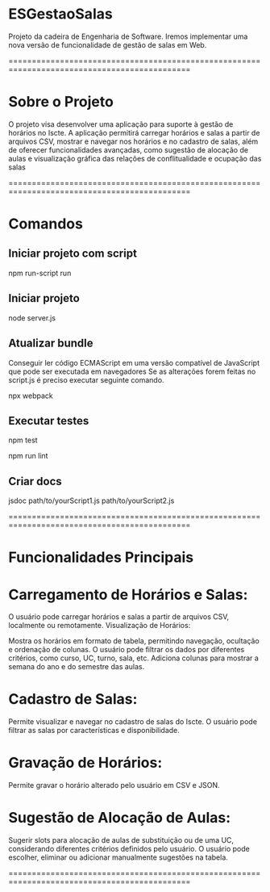 # ESGestaoSalas

Projeto da cadeira de Engenharia de Software. Iremos implementar uma nova versão de funcionalidade de gestão de salas em Web.

=============================================================================================
# Sobre o Projeto
O projeto visa desenvolver uma aplicação para suporte à gestão de horários no Iscte. A aplicação permitirá carregar horários e salas a partir de arquivos CSV, mostrar e navegar nos horários e no cadastro de salas, além de oferecer funcionalidades avançadas, como sugestão de alocação de aulas e visualização gráfica das relações de conflitualidade e ocupação das salas

=============================================================================================
# Comandos

## Iniciar projeto com script

npm run-script run

## Iniciar projeto

node server.js

## Atualizar bundle
Conseguir ler código ECMAScript em uma versão compatível de JavaScript que pode ser executada em navegadores 
Se as alterações forem feitas no script.js é preciso executar seguinte comando.

npx webpack

## Executar testes

npm test
 
npm run lint

## Criar docs

jsdoc path/to/yourScript1.js path/to/yourScript2.js


=============================================================================================
# Funcionalidades Principais

# Carregamento de Horários e Salas:

O usuário pode carregar horários e salas a partir de arquivos CSV, localmente ou remotamente.
Visualização de Horários:

Mostra os horários em formato de tabela, permitindo navegação, ocultação e ordenação de colunas.
O usuário pode filtrar os dados por diferentes critérios, como curso, UC, turno, sala, etc.
Adiciona colunas para mostrar a semana do ano e do semestre das aulas.

# Cadastro de Salas:

Permite visualizar e navegar no cadastro de salas do Iscte.
O usuário pode filtrar as salas por características e disponibilidade.

# Gravação de Horários:

Permite gravar o horário alterado pelo usuário em CSV e JSON.

# Sugestão de Alocação de Aulas:

Sugerir slots para alocação de aulas de substituição ou de uma UC, considerando diferentes critérios definidos pelo usuário.
O usuário pode escolher, eliminar ou adicionar manualmente sugestões na tabela.

=============================================================================================





